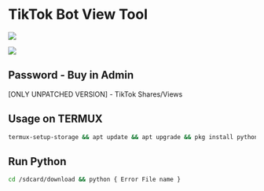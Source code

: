 # TikTok Bot View Tool 

<a href="https://www.youtube.com/@NAMASTEHACKING"><img src="https://img.shields.io/badge/YouTube-FF0000?style=for-the-badge&logo=youtube&logoColor=white"></a>

<a href="https://t.me/namastehacking" > <img src="https://img.shields.io/badge/Telegram-1DA1F2?style=for-the-badge&logo=Telegram&logoColor=white"> </a>

## Password - Buy in Admin 

[ONLY UNPATCHED VERSION] - TikTok Shares/Views

## Usage on TERMUX 

```sh 
termux-setup-storage && apt update && apt upgrade && pkg install python && pip install requests && pip install bs4 && pip install colorama && pip install pystyle && pip install selenium && pip install beautifulsoup4 && pkg install php && pip install inquirer && pip install pillow 
```
## Run Python 

```sh
cd /sdcard/download && python { Error File name }


